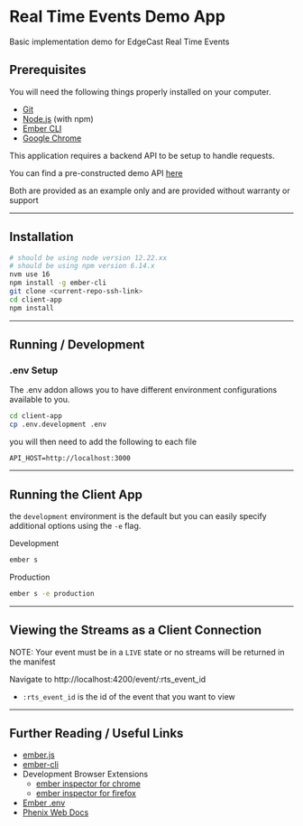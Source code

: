 # Real Time Events Demo App

Basic implementation demo for EdgeCast Real Time Events

## Prerequisites

You will need the following things properly installed on your computer.

* [Git](https://git-scm.com/)
* [Node.js](https://nodejs.org/) (with npm)
* [Ember CLI](https://cli.emberjs.com/release/)
* [Google Chrome](https://google.com/chrome/)

This application requires a backend API to be setup to handle requests.

You can find a pre-constructed demo API [here](https://github.com/tomoguisuru/rte-api)

Both are provided as an example only and are provided without warranty or support

---

## Installation

```bash
# should be using node version 12.22.xx
# should be using npm version 6.14.x
nvm use 16
npm install -g ember-cli
git clone <current-repo-ssh-link>
cd client-app
npm install
```

---

## Running / Development

### .env Setup

The .env addon allows you to have different environment configurations available to you.

```bash
cd client-app
cp .env.development .env
```

you will then need to add the following to each file

```
API_HOST=http://localhost:3000
```

---

## Running the Client App

the `development` environment is the default but you can easily specify additional options using the `-e` flag.

Development
```bash
ember s
```

Production
```bash
ember s -e production
```

---

## Viewing the Streams as a Client Connection

NOTE: Your event must be in a `LIVE` state or no streams will be returned in the manifest

Navigate to http://localhost:4200/event/:rts_event_id

* `:rts_event_id` is the id of the event that you want to view

---

## Further Reading / Useful Links

* [ember.js](https://emberjs.com/)
* [ember-cli](https://cli.emberjs.com/release/)
* Development Browser Extensions
  * [ember inspector for chrome](https://chrome.google.com/webstore/detail/ember-inspector/bmdblncegkenkacieihfhpjfppoconhi)
  * [ember inspector for firefox](https://addons.mozilla.org/en-US/firefox/addon/ember-inspector/)
* [Ember .env](https://github.com/fivetanley/ember-cli-dotenv)
* [Phenix Web Docs](https://phenixrts.com/docs/web/)
